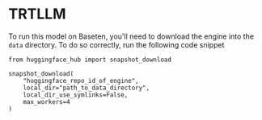 # TRTLLM

To run this model on Baseten, you'll need to download the engine into the `data` directory. To do so correctly, run the following code snippet

```
from huggingface_hub import snapshot_download

snapshot_download(
    "huggingface_repo_id_of_engine",
    local_dir="path_to_data_directory",
    local_dir_use_symlinks=False,
    max_workers=4
)
```
